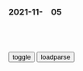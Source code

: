 ### 2021-11-　05

```note
```

<table id="tbc" style="white-space:pre-wrap">
</table>
<button onclick="toggleb()">toggle</button>
<button onclick="loadparse()">loadparse</button>
<br>
<!-- 🌸<br>🍅-　-🍑<hr>🍀 -->
<pre>
<textarea rows="30" cols="100" style="display: none" id="tar">

莫道君行早，更有早行人_百度百科
https://baike.baidu.com/item/%E8%8E%AB%E9%81%93%E5%90%9B%E8%A1%8C%E6%97%A9%EF%BC%8C%E6%9B%B4%E6%9C%89%E6%97%A9%E8%A1%8C%E4%BA%BA

释道原《景德传灯录》卷二十二：“谓言侵早起，更有夜行人。”

2021/11/5 下午9:11:57

秦妇吟_百度百科
https://baike.baidu.com/item/%E7%A7%A6%E5%A6%87%E5%90%9F

南邻走入北邻藏，东邻走向西邻避。

轰轰昆昆乾坤动，万马雷声从地涌。
火迸金星上九天，十二官街烟烘烔。

阴云晕气若重围，宦者流星如血色。
紫气潜随帝座移，妖光暗射台星拆。

家家流血如泉沸，处处冤声声动地。
舞伎歌姬尽暗捐，婴儿稚女皆生弃。

东邻有女眉新画，倾国倾城不知价。
长戈拥得上戎车，回首香闺泪盈把。

旋抽金线学缝旗，才上雕鞍教走马。
有时马上见良人，不敢回眸空泪下；

一夫跳跃上金阶，斜袒半肩欲相耻。
牵衣不肯出朱门，红粉香脂刀下死。

忽看庭际刀刃鸣，身首支离在俄顷。
仰天掩面哭一声，女弟女兄同入井；

须臾四面火光来，欲下回梯梯又摧。
烟中大叫犹求救，梁上悬尸已作灰。

一从陷贼经三载，终日惊忧心胆碎。
夜卧千重剑戟围，朝餐一味人肝脍。
鸳帏纵入岂成欢？宝货虽多非所爱。

翻持象笏作三公，倒佩金鱼为两史。
朝闻奏对入朝堂，暮见喧呼来酒市。

华轩绣毂皆销散，甲第朱门无一半。

内库烧为锦绣灰，天街踏尽公卿骨！

一从狂寇陷终锅，天地晦冥风雨黑。

闲日徒歆奠飨恩，危时不助神通力。

岁种良田二百廛，年输户税三千万。

自从洛下屯师旅，日夜巡兵入村坞。
匣中秋水拔青蛇，旗上高风吹白虎。
入门下马若旋风，罄室倾囊如卷土。
家财既尽骨肉离，今日垂年一身苦。

城壕固护教金汤，赋税如云送军垒。

2021/11/5 下午9:00:26

一天晚上，许广平故意把鲁迅推进朱安房间，鲁迅反应让她又惊又喜
https://mbd.baidu.com/newspage/data/landingsuper?context=%7B%22nid%22%3A%22news_10242840910420538269%22%7D

“人们对爱情常做的一件事情，不是追求，而是试探。”

一个学生向他发出的求救，学生把他视为救世良医，希望鲁迅能拯救她这个迷茫而又痛苦的灵魂。

鲁迅自然是愿意的，但此时的鲁迅生活得也并不好，往日的好友如今已经淡了联系，与二弟周作人又闹了矛盾，

觉得这样的自己，实在是没什么脸去指导别人的人生，但是看着信中殷切的恳求，鲁迅也只好硬着头皮回信，把自己目前的经历，亦或是揣摩出来的办法一一告知。

鲁迅应当知晓她的学生身份才是，但是在信中所说，鲁迅却称呼她为“广平兄”，

两人的书信往来也越加频繁，许广平虽然仰慕鲁迅，但是自己也是一个极有主见的女孩子，鲁迅偶尔有她不赞同的想法和意见的时候，她也依然当怼则怼。

观点犀利，立场明确，有理有据的说辞怼的鲁迅都有一点懵，不时还有点棋逢对手的感觉，由此一来，鲁迅对于这个聪明又叛逆的女孩就更加赞赏了。

此时的许广平在他眼中，几乎就是想象中新时代女性的最佳代表了，在通信一个月左右后，许广平刚好需要到鲁迅住所地附近办事，便约上了几个同学去拜访鲁迅。

两人见面后就是默契一笑，在交谈期间，更是萌生了一种多年好友的感觉，从此许广平也成为鲁迅家的常客，两人谈天说地，聊未来抢糖果，仿佛就是最亲密的挚友。

她也知道，鲁迅有家室，本来她是不应该招惹鲁迅的，但是两人之间的相处，实在太接近于她梦寐以求的爱情了。

等到鲁迅走到朱安的门前时，许广平故意推了鲁迅一把，没想到鲁迅勃然大怒，并严肃呵止了许广平的做法。

许广平吓得连连道歉，但是心里却忍不住一阵开心，

在1925年的时候，鲁迅邀请许广平等到到自己家中过节，许广平等人轮番劝酒，或许是酒意上来了，鲁迅曾摸了一下许广平的头，几人被吓得不轻，好几天不敢再来。

鲁迅回信安慰：“我并没有喝醉，我的行为也不受任何人束缚，包括太师母”，像是解释，更是像是暗示。

在确定鲁迅并不喜欢朱安之后，许广平也曾担心像鲁迅这么孝顺的人，会不会因为母亲的反对而断绝和自己的来往，有了鲁迅的承诺之后，也顿时安心下来。

鲁迅对许广平也是有意的，所以在后来许广平走投无路时，鲁迅才收留了她，此后许广平便开始有意无意的干涉鲁迅的生活，让他戒烟戒酒，并没收了鲁迅枕头下的两把小刀。

许广平称呼鲁迅为“嫩弟弟”，鲁迅直言许广平为“害马”，意指杨荫榆说许广平是学生中害群之马的事情，相互打趣，共伴余生。

2021/11/5 下午8:30:15

无节操无底线！印度媒体莫要自毁前程
https://mbd.baidu.com/newspage/data/landingsuper?context=%7B%22nid%22%3A%22news_9107698306856310714%22%7D

🐋🐋Leviathan-2

🍀hyldyy
因为造谣成本低乃至没有成本啊。

m牛羊猪狗猫
别人的媒体那么活跃，我们也应该发挥下g内媒体的作用。

k琨瑶D2
已经全力开动了

p訫而论
干啥啥不行，造谣第一名。别的本事没有，只能自嗨了呗。

2021/11/5 下午5:06:42

“救人压断12根肋骨不担责”，法律就该保护好人
https://view.inews.qq.com/a/20211105A0686Y00

2021/11/5 下午2:55:43

马克龙送别默克尔：感谢接受我这个“浮躁的年轻总统”
https://mbd.baidu.com/newspage/data/landingsuper?context=%7B%22nid%22%3A%22news_8992106516210573407%22%7D

2021/11/5 下午2:53:23

李自成攻打北j城时，让人胆颤心惊的15万锦衣卫，他们去了哪里？
https://mbd.baidu.com/newspage/data/landingsuper?context=%7B%22nid%22%3A%22news_9643501150713835562%22%7D

https://pics1.baidu.com/feed/1ad5ad6eddc451da178e3c836b76326fd11632f6.jpeg?token=fe39b0d43ece816a646ca2892af8f8f4&.jpg
崇祯
打着“苦我m一年”的口号横征暴敛，最终导致了陕西一带爆发了大规模的农m起义。

为了削减军费，
大规模的裁撤兵丁，还不给安家费，又使得一部分“退w”人员朝不保夕，李自成便是其中之一。

17年间，崇祯皇帝虽然有着很多的能臣良将，但是因为种种原因都被东林d人除掉了，

大明朝虽然千疮百孔，但在李自成围攻北j城的时候，依然有15万锦衣卫和左良玉的80万部队，为何这两方都不去救援呢？

骆养性也对崇祯皇帝表面忠心、内里却很愤恨。

当李自成攻打北j城的时候，崇祯皇帝也让他带兵救援，但骆养性却以各种理由推脱，并且在bj城外坐山观虎斗。城破之后，崇祯皇帝煤山自缢，而骆养性却选择了投降李自成。

李自成接受了他，让其继续管理数量庞大的锦衣卫群体。

左良玉
的情况与当年楚h战争中，韩信的情况很相似，想要以“危机”为要挟，向上级索要一些东西。

2021/11/5 下午2:26:17

人类首次在胎盘中发现微塑料：疫情下的新型垃圾正成为我们的噩梦
https://baijiahao.baidu.com/s?id=1692772621776438873&wfr=spider&for=pc

2021/11/5 下午8:23:33

熬夜一时爽，血栓来到访！经常熬夜，4类人要当心血管堵_腾讯新闻
https://new.qq.com/omn/20211028/20211028A06L1K00.html

2021/11/5 下午4:24:16

“不活动”是血栓的常见诱因 专家：年轻人要警惕血栓的发生
https://baijiahao.baidu.com/s?id=1713650276706166929&wfr=spider&for=pc

2021/11/5 下午4:24:32

德g病理学家新发现：大量新g患者或因“肺栓塞”去世
https://baijiahao.baidu.com/s?id=1666495026648093469

2021/11/5 下午2:00:27

憋闷濒死感突然而至，难道是新g肺炎？小心，更可能是肺栓塞！
https://baijiahao.baidu.com/s?id=1658202272276179266

2021/11/5 下午2:00:46

24小时连救4人！医生惊呼：这个凶险病情，好多台州人身上都有！
https://m.gmw.cn/baijia/2021-11/04/1302665496.html

卢永明感触很深：“这6人都是我们常说的健康人，不胖，不是每天久坐久卧，没有或基础疾病不严重，并不是常规意义上的肺栓塞高发人群，

1号是位50岁左右的女性，
连续坐了一个星期，除了必要的上厕所，其他时候分秒必争赶工。她突然晕厥后，送医途中心跳呼吸停止。医院紧急抢救后，上了人工心肺，
导致1号晕厥的原因是肺栓塞。

2号的两侧肺动脉主干血管，80%-90%都被血栓堵住了。

3号上监护仪后，发现她的氧饱和度不到90%，说明血液里氧气很少，患者处于缺氧状态，
要是患者按照肾结石的治疗方案，出院后很可能因为肺栓塞加重而猝死。”卢永明感叹道。

4号住院第2天，傍晚，她突然觉得胸闷，喘不上气。

卢永明决定用人工呼吸机替代肺先解决患者的缺氧问题，再用其他药物慢慢溶解血栓。

5号是位60多岁的男性，
“患者翻身时觉得胸闷，监护仪显示氧饱和度低于正常值。检查后发现肺动脉部分栓塞，

最近三四个月，6号不管是走路还是骑三轮车，经常突然晕厥，清醒后就没事了。家人担心是脑部有问题，送6号去当地医院，但医生检查后发现了肺栓塞，这就能解释6号晕厥的原因了：小血栓短时间造成肺堵塞，6号因为缺氧出现晕厥；等血栓被冲过卡点后，6号就没事了。

“近几年肺栓塞的诊出率确实比以前要高，部分是医生诊断意识在增强。但最近这一波，真的是太集中了。”复盘这6场抢救时，卢永明多次感叹。分析这6位患者的情况，虽然他们都不是典型意义上的肺栓塞高发人群，但从中也能发现一些端倪，

如果血栓完全堵塞肺动脉，患者可在短时间内因为缺氧死亡。”卢永明提醒，外伤或术后卧床期间，下肢运动绝对不能忽视，不能下床走动者，可在床上主动或被动运动。

卢永明和记者感叹着，现在大部分人聚会时以吃吃喝喝为主，要是哪天这些聚会的内容改成一起运动锻炼，也许大家的身体会更加健康。

2021/11/5 下午1:42:26

果然，自己查自己，无罪！_手机新浪网
https://news.sina.cn/kx/2021-11-04/detail-iktzscyy3684918.d.html

🐋🐋🐋Leviathan-3

2021/11/5 下午1:24:30

裸聊“女神”现身说法：我最喜欢找这种男生
https://mbd.baidu.com/newspage/data/landingsuper?context=%7B%22nid%22%3A%22news_9175408315861888226%22%7D

🐋🐋Leviathan-2

如果你能硬气地选择

和骗子“抗争到底”

你就能见识到他们各种各样的威胁手段

你就会知道这帮人

为了从你身上榨出钱来有多“努力”

想着给钱就可以消灾

那是很傻很天真

不法分子会无休止地

向受害人索要钱财

直到榨干为止

不要指望对方心生怜悯

给钱的结果就是继续给钱

2021/11/5 下午1:19:45

借了就得还，东京奥运村开始向各地归还建设时所借木材
https://mbd.baidu.com/newspage/data/landingsuper?context=%7B%22nid%22%3A%22news_9703715913619864846%22%7D

2021/11/5 上午11:25:50

疯狂动物城：尼克假装被注射血清，和朱迪演戏骗绵羊，真是绝了,动漫,欧美动漫,好看视频
https://haokan.baidu.com/v?vid=9841139838785559529&sfrom=baidu-feed

畏惧总能管用的。为了这个目的，我会给所有肉食动物都打一针。

2021/11/5 上午11:20:41

纽约公务员疫苗“大限”将至，4.6万人或因不打疫苗失业
https://baijiahao.baidu.com/s?id=1714575342583062577&wfr=spider&for=pc

2021/11/5 上午11:31:20

不打疫苗就下岗！美联航将解雇593名不接种员工
https://baijiahao.baidu.com/s?id=1712230763410011891&wfr=spider&for=pc

2021/11/5 上午11:28:25

无故不接种疫苗者纳入诚信记录，不接种疫苗者将停工下岗
https://baijiahao.baidu.com/s?id=1708390316343906643&wfr=spider&for=pc

2021/11/5 上午11:34:12

纽约：zf雇员必须打疫苗，不然就走人
https://baijiahao.baidu.com/s?id=1714285921719846779&wfr=spider&for=pc

2021/11/5 上午11:32:29

美g已经陷入歇斯底里的躁狂状态，只有还击才能让它清醒
https://mbd.baidu.com/newspage/data/landingsuper?context=%7B%22nid%22%3A%22news_9673831234719784724%22%7D

2021/11/5 上午11:14:40

韩g研究显示约51万韩g年轻人成“现代隐士”
https://mbd.baidu.com/newspage/data/landingsuper?context=%7B%22nid%22%3A%22news_9597459066911432020%22%7D

2021/11/5 上午11:12:25

火影：斑直到死亡前，才知道石碑被黑绝篡改，他也是一枚棋子,动漫,日本动漫,好看视频
https://haokan.baidu.com/v?vid=6659731600323924735&sfrom=baidu-feed

2021/11/5 上午11:03:42

这场最戏剧性的国际闹剧，又斗到新的高潮了！
https://mbd.baidu.com/newspage/data/landingsuper?context=%7B%22nid%22%3A%22news_8801836419742341171%22%7D&n_type=0&p_from=1

No Cold War
https://pics1.baidu.com/feed/ac345982b2b7d0a2458d158068d616004b369a2d.jpeg?token=8e8c76b494a710f1a51150bfc6e4054a&.jpg

二板斧，否认撒过谎；
四板斧，扮演受害者

2021/11/5 上午10:16:28



</textarea>
</pre>
<!-- 🍀<br>🍑-　-🍅<hr>🌸 -->

```tip
```

<script src="https://cdn.jsdelivr.net/npm/jquery@3.5.1/dist/jquery.min.js"></script>

<link rel="stylesheet" href="https://cdn.jsdelivr.net/gh/fancyapps/fancybox@3.5.7/dist/jquery.fancybox.min.css" />
<script src="https://cdn.jsdelivr.net/gh/fancyapps/fancybox@3.5.7/dist/jquery.fancybox.min.js"></script>

<script type="text/javascript">

var __urlRegex = /(\b(https?|ftp|file):\/\/[-A-Z0-9+&@#\/%?=~_|!:,.;]*[-A-Z0-9+&@#\/%=~_|])/ig;
var __imgRegex = /\.(?:jpe?g|gif|png)$/i;

loadparse();

function parseURL($string){

    var exp = __urlRegex;
    return $string.replace(exp,function(match){
            __imgRegex.lastIndex=0;
            if(__imgRegex.test(match)){
                return '<a data-fancybox="gallery" href="' + match.replace("/p=700", "")
                 + '"><img src="' + match.replace("/p=700", "/p=160x200")+'" width="64"></a>';
            }
            else{
                return '<a href="' + match + '" target="_blank">' + match + '</a>';
            }
        }
    );
}

function loadparse() {
  tbc.innerHTML = parseURL(tar.value);
}

function toggleb() {
  var x = document.getElementById("tar");
  if (x.style.display === "none") {
    x.style.display = "";
  } else {
    x.style.display = "none";
  }
}

</script>
